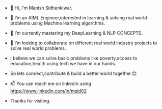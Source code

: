 - 👋 Hi, I’m Manish Sidhenkiwar.
- 👀 I’m an AIML Engineer,interested in learning & solving real world problems using Machine learning algorithms.
- 🌱 I’m currently mastering my DeepLearning & NLP CONCEPTS.
- 💞️ I’m looking to collaborate on different real world industry projects to solve real world problems.
- I believe we can solve basic problems like poverty,access to education,health using tech we have in our hands.
- So lets connect,contribute & build a better world together.😊
- 📫 You can reach me on linkedin using https://www.linkedin.com/in/msid02

- Thanks for visiting.


<!---
manish3901/manish3901 is a ✨ special ✨ repository because its `README.md` (this file) appears on your GitHub profile.
You can click the Preview link to take a look at your changes.
--->
